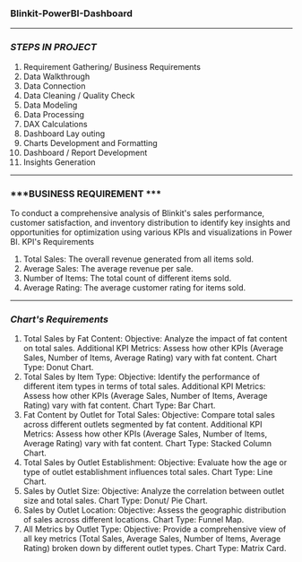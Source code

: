 ###                                                 **Blinkit-PowerBI-Dashboard**
---

### ***STEPS IN PROJECT***

1. Requirement Gathering/ Business Requirements 
2. Data Walkthrough 
3. Data Connection 
4. Data Cleaning / Quality Check 
5. Data Modeling 
6. Data Processing 
7. DAX Calculations 
8. Dashboard Lay outing 
9. Charts Development and Formatting 
10. Dashboard / Report Development 
11. Insights Generation

---

### ***BUSINESS REQUIREMENT ***

To conduct a comprehensive analysis of Blinkit's sales performance, customer satisfaction, and inventory distribution to identify key insights and opportunities for optimization using various KPIs and visualizations in Power BI. 
KPI's Requirements 
1. Total Sales: The overall revenue generated from all items sold. 
2. Average Sales: The average revenue per sale. 
3. Number of Items: The total count of different items sold. 
4. Average Rating: The average customer rating for items sold.

---

### ***Chart's Requirements***

1. Total Sales by Fat Content: 
Objective: Analyze the impact of fat content on total sales. 
Additional KPI Metrics: Assess how other KPIs (Average Sales, Number of Items, Average Rating) vary with fat content. 
Chart Type: Donut Chart. 
2. Total Sales by Item Type: 
Objective: Identify the performance of different item types in terms of total sales. 
Additional KPI Metrics: Assess how other KPIs (Average Sales, Number of Items, Average Rating) vary with fat content. 
Chart Type: Bar Chart. 
3. Fat Content by Outlet for Total Sales: 
Objective: Compare total sales across different outlets segmented by fat content. 
Additional KPI Metrics: Assess how other KPIs (Average Sales, Number of Items, Average Rating) vary with fat content. 
Chart Type: Stacked Column Chart. 
4. Total Sales by Outlet Establishment: 
Objective: Evaluate how the age or type of outlet establishment influences total sales. 
Chart Type: Line Chart.
5. Sales by Outlet Size: 
Objective: Analyze the correlation between outlet size and total sales. 
Chart Type: Donut/ Pie Chart. 
6. Sales by Outlet Location: 
Objective: Assess the geographic distribution of sales across different locations. 
Chart Type: 
Funnel Map. 
7. All Metrics by Outlet Type: 
Objective: Provide a comprehensive view of all key metrics (Total Sales, Average Sales, Number of Items, Average Rating) broken down by different outlet types. 
Chart Type: Matrix Card. 